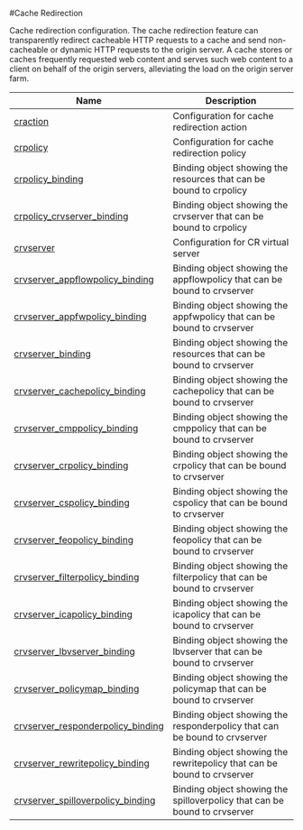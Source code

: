 #Cache Redirection

Cache redirection configuration. The cache redirection feature can transparently redirect cacheable HTTP requests to a cache and send non-cacheable or dynamic HTTP requests to the origin server. A cache stores or caches frequently requested web content and serves such web content to a client on behalf of the origin servers, alleviating the load on the origin server farm.


<table><thead><tr><th>Name</th><th>Description</th></tr></thead><tbody><tr><td><a href="../../../configuration/cache-redirection/craction/craction">craction</a></td><td>Configuration for cache redirection action</td><tr><tr><td><a href="../../../configuration/cache-redirection/crpolicy/crpolicy">crpolicy</a></td><td>Configuration for cache redirection policy</td><tr><tr><td><a href="../../../configuration/cache-redirection/crpolicy_binding/crpolicy_binding">crpolicy_binding</a></td><td>Binding object showing the resources that can be bound to crpolicy</td><tr><tr><td><a href="../../../configuration/cache-redirection/crpolicy_crvserver_binding/crpolicy_crvserver_binding">crpolicy_crvserver_binding</a></td><td>Binding object showing the crvserver that can be bound to crpolicy</td><tr><tr><td><a href="../../../configuration/cache-redirection/crvserver/crvserver">crvserver</a></td><td>Configuration for CR virtual server</td><tr><tr><td><a href="../../../configuration/cache-redirection/crvserver_appflowpolicy_binding/crvserver_appflowpolicy_binding">crvserver_appflowpolicy_binding</a></td><td>Binding object showing the appflowpolicy that can be bound to crvserver</td><tr><tr><td><a href="../../../configuration/cache-redirection/crvserver_appfwpolicy_binding/crvserver_appfwpolicy_binding">crvserver_appfwpolicy_binding</a></td><td>Binding object showing the appfwpolicy that can be bound to crvserver</td><tr><tr><td><a href="../../../configuration/cache-redirection/crvserver_binding/crvserver_binding">crvserver_binding</a></td><td>Binding object showing the resources that can be bound to crvserver</td><tr><tr><td><a href="../../../configuration/cache-redirection/crvserver_cachepolicy_binding/crvserver_cachepolicy_binding">crvserver_cachepolicy_binding</a></td><td>Binding object showing the cachepolicy that can be bound to crvserver</td><tr><tr><td><a href="../../../configuration/cache-redirection/crvserver_cmppolicy_binding/crvserver_cmppolicy_binding">crvserver_cmppolicy_binding</a></td><td>Binding object showing the cmppolicy that can be bound to crvserver</td><tr><tr><td><a href="../../../configuration/cache-redirection/crvserver_crpolicy_binding/crvserver_crpolicy_binding">crvserver_crpolicy_binding</a></td><td>Binding object showing the crpolicy that can be bound to crvserver</td><tr><tr><td><a href="../../../configuration/cache-redirection/crvserver_cspolicy_binding/crvserver_cspolicy_binding">crvserver_cspolicy_binding</a></td><td>Binding object showing the cspolicy that can be bound to crvserver</td><tr><tr><td><a href="../../../configuration/cache-redirection/crvserver_feopolicy_binding/crvserver_feopolicy_binding">crvserver_feopolicy_binding</a></td><td>Binding object showing the feopolicy that can be bound to crvserver</td><tr><tr><td><a href="../../../configuration/cache-redirection/crvserver_filterpolicy_binding/crvserver_filterpolicy_binding">crvserver_filterpolicy_binding</a></td><td>Binding object showing the filterpolicy that can be bound to crvserver</td><tr><tr><td><a href="../../../configuration/cache-redirection/crvserver_icapolicy_binding/crvserver_icapolicy_binding">crvserver_icapolicy_binding</a></td><td>Binding object showing the icapolicy that can be bound to crvserver</td><tr><tr><td><a href="../../../configuration/cache-redirection/crvserver_lbvserver_binding/crvserver_lbvserver_binding">crvserver_lbvserver_binding</a></td><td>Binding object showing the lbvserver that can be bound to crvserver</td><tr><tr><td><a href="../../../configuration/cache-redirection/crvserver_policymap_binding/crvserver_policymap_binding">crvserver_policymap_binding</a></td><td>Binding object showing the policymap that can be bound to crvserver</td><tr><tr><td><a href="../../../configuration/cache-redirection/crvserver_responderpolicy_binding/crvserver_responderpolicy_binding">crvserver_responderpolicy_binding</a></td><td>Binding object showing the responderpolicy that can be bound to crvserver</td><tr><tr><td><a href="../../../configuration/cache-redirection/crvserver_rewritepolicy_binding/crvserver_rewritepolicy_binding">crvserver_rewritepolicy_binding</a></td><td>Binding object showing the rewritepolicy that can be bound to crvserver</td><tr><tr><td><a href="../../../configuration/cache-redirection/crvserver_spilloverpolicy_binding/crvserver_spilloverpolicy_binding">crvserver_spilloverpolicy_binding</a></td><td>Binding object showing the spilloverpolicy that can be bound to crvserver</td><tr></tbody></table>
